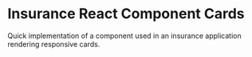 # Insurance React Component Cards
Quick implementation of a component used in an insurance application rendering responsive cards.
